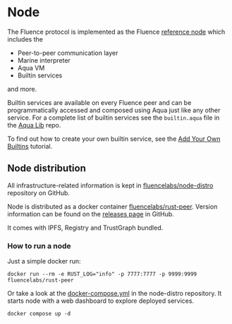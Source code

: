 # Node

The Fluence protocol is implemented as the Fluence [reference node](https://github.com/fluencelabs/fluence) which includes the

* Peer-to-peer communication layer
* Marine interpreter
* Aqua VM
* Builtin services

and more.

Builtin services are available on every Fluence peer and can be programmatically accessed and composed using Aqua just like any other service. For a complete list of builtin services see the `builtin.aqua` file in the [Aqua Lib](https://github.com/fluencelabs/aqua-lib) repo.

To find out how to create your own builtin service, see the [Add Your Own Builtins](./tutorials/add-your-own-builtins.md) tutorial.

## Node distribution
<!-- cSpell:ignore distro -->
All infrastructure-related information is kept in [fluencelabs/node-distro](https://github.com/fluencelabs/node-distro) repository on GitHub.

Node is distributed as a docker container [fluencelabs/rust-peer](https://hub.docker.com/r/fluencelabs/rust-peer). Version information can be found on the [releases page](https://github.com/fluencelabs/node-distro/releases) in GitHub.

It comes with IPFS, Registry and TrustGraph bundled.

### How to run a node

Just a simple docker run:

```
docker run --rm -e RUST_LOG="info" -p 7777:7777 -p 9999:9999 fluencelabs/rust-peer
```

Or take a look at the [docker-compose.yml](https://github.com/fluencelabs/node-distro/blob/main/docker-compose.yml) in the node-distro repository. It starts node with a web dashboard to explore deployed services.

```
docker compose up -d
```
